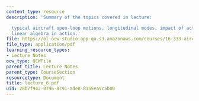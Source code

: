 ```yaml
---
content_type: resource
description: 'Summary of the topics covered in lecture:

  typical aircraft open-loop motions, longitudinal modes, impact of actuators, and
  linear algebra in action.'
file: https://ol-ocw-studio-app-qa.s3.amazonaws.com/courses/16-333-aircraft-stability-and-control-fall-2004/28b7f94207968c91ade88155ea9c5b00_lecture_6.pdf
file_type: application/pdf
learning_resource_types:
- Lecture Notes
ocw_type: OCWFile
parent_title: Lecture Notes
parent_type: CourseSection
resourcetype: Document
title: lecture_6.pdf
uid: 28b7f942-0796-8c91-ade8-8155ea9c5b00
---
```

